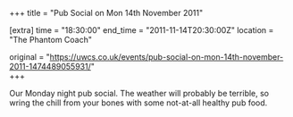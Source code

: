 +++
title = "Pub Social on Mon 14th November 2011"

[extra]
time = "18:30:00"
end_time = "2011-11-14T20:30:00Z"
location = "The Phantom Coach"

original = "https://uwcs.co.uk/events/pub-social-on-mon-14th-november-2011-1474489055931/"    
+++

Our Monday night pub social. The weather will probably be terrible, so wring the chill from your bones with some not-at-all healthy pub food.

